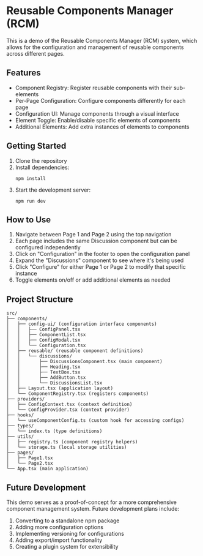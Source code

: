 # Reusable Components Manager (RCM)

This is a demo of the Reusable Components Manager (RCM) system, which allows for the configuration and management of reusable components across different pages.

## Features

- Component Registry: Register reusable components with their sub-elements
- Per-Page Configuration: Configure components differently for each page
- Configuration UI: Manage components through a visual interface
- Element Toggle: Enable/disable specific elements of components
- Additional Elements: Add extra instances of elements to components

## Getting Started

1. Clone the repository
2. Install dependencies:
   ```
   npm install
   ```
3. Start the development server:
   ```
   npm run dev
   ```

## How to Use

1. Navigate between Page 1 and Page 2 using the top navigation
2. Each page includes the same Discussion component but can be configured independently
3. Click on "Configuration" in the footer to open the configuration panel
4. Expand the "Discussions" component to see where it's being used
5. Click "Configure" for either Page 1 or Page 2 to modify that specific instance
6. Toggle elements on/off or add additional elements as needed
## Project Structure

```
src/
├── components/
│   ├── config-ui/ (configuration interface components)
│   │   ├── ConfigPanel.tsx
│   │   ├── ComponentList.tsx
│   │   ├── ConfigModal.tsx
│   │   └── Configuration.tsx
│   ├── reusable/ (reusable component definitions)
│   │   └── discussions/
│   │       ├── DiscussionsComponent.tsx (main component)
│   │       ├── Heading.tsx
│   │       ├── TextBox.tsx
│   │       ├── AddButton.tsx
│   │       └── DiscussionsList.tsx
│   ├── Layout.tsx (application layout)
│   └── ComponentRegistry.tsx (registers components)
├── providers/
│   ├── ConfigContext.tsx (context definition)
│   └── ConfigProvider.tsx (context provider)
├── hooks/
│   └── useComponentConfig.ts (custom hook for accessing configs)
├── types/
│   └── index.ts (type definitions)
├── utils/
│   ├── registry.ts (component registry helpers)
│   └── storage.ts (local storage utilities)
├── pages/
│   ├── Page1.tsx
│   └── Page2.tsx
└── App.tsx (main application)
```

## Future Development

This demo serves as a proof-of-concept for a more comprehensive component management system. Future development plans include:

1. Converting to a standalone npm package
2. Adding more configuration options
3. Implementing versioning for configurations
4. Adding export/import functionality
5. Creating a plugin system for extensibility
